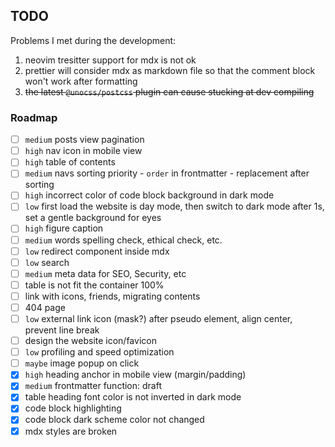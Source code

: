 ## TODO

Problems I met during the development:

1. neovim tresitter support for mdx is not ok
2. prettier will consider mdx as markdown file so that the comment block won't work after formatting
3. ~~the latest `@unocss/postcss` plugin can cause stucking at dev compiling~~

### Roadmap

-   [ ] `medium` posts view pagination
-   [ ] `high` nav icon in mobile view
-   [ ] `high` table of contents
-   [ ] `medium` navs sorting priority - `order` in frontmatter - replacement after sorting
-   [ ] `high` incorrect color of code block background in dark mode
-   [ ] `low` first load the website is day mode, then switch to dark mode after 1s, set a gentle background for eyes
-   [ ] `high` figure caption
-   [ ] `medium` words spelling check, ethical check, etc.
-   [ ] `low` redirect component inside mdx
-   [ ] `low` search
-   [ ] `medium` meta data for SEO, Security, etc
-   [ ] table is not fit the container 100%
-   [ ] link with icons, friends, migrating contents
-   [ ] 404 page
-   [ ] `low` external link icon (mask?) after pseudo element, align center, prevent line break
-   [ ] design the website icon/favicon
-   [ ] `low` profiling and speed optimization
-   [ ] `maybe` image popup on click
-   [x] `high` heading anchor in mobile view (margin/padding)
-   [x] `medium` frontmatter function: draft
-   [x] table heading font color is not inverted in dark mode
-   [x] code block highlighting
-   [x] code block dark scheme color not changed
-   [x] mdx styles are broken
